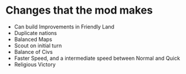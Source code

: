 # Changes that the mod makes


- Can build Improvements in Friendly Land
- Duplicate nations
- Balanced Maps
- Scout on initial turn
- Balance of Civs
- Faster Speed, and a intermediate speed between Normal and Quick
- Religious Victory
